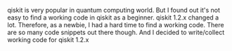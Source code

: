 qiskit is very popular in quantum computing world. But I found out it's not easy to find a working code in qiskit as a beginner.
qiskit 1.2.x changed a lot. Therefore, as a newbie, I had a hard time to find a working code. There are so many code snippets out there though.
And I decided to write/collect working code for qiskit 1.2.x 



